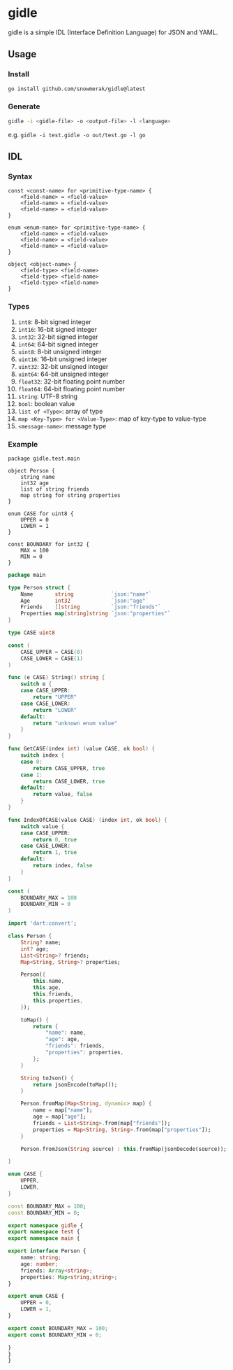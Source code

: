# gidle

gidle is a simple IDL (Interface Definition Language) for JSON and YAML.

## Usage

### Install

```bash
go install github.com/snowmerak/gidle@latest
```

### Generate

```bash
gidle -i <gidle-file> -o <output-file> -l <language>
```

e.g. `gidle -i test.gidle -o out/test.go -l go`

## IDL

### Syntax

```
const <const-name> for <primitive-type-name> {
    <field-name> = <field-value>
    <field-name> = <field-value>
    <field-name> = <field-value>
}

enum <enum-name> for <primitive-type-name> {
    <field-name> = <field-value>
    <field-name> = <field-value>
    <field-name> = <field-value>
}

object <object-name> {
    <field-type> <field-name>
    <field-type> <field-name>
    <field-type> <field-name>
}
```

### Types

1. `int8`: 8-bit signed integer
2. `int16`: 16-bit signed integer
3. `int32`: 32-bit signed integer
4. `int64`: 64-bit signed integer
5. `uint8`: 8-bit unsigned integer
6. `uint16`: 16-bit unsigned integer
7. `uint32`: 32-bit unsigned integer
8. `uint64`: 64-bit unsigned integer
9. `float32`: 32-bit floating point number
10. `float64`: 64-bit floating point number
11. `string`: UTF-8 string
12. `bool`: boolean value
13. `list of <Type>`: array of type
14. `map <Key-Type> for <Value-Type>`: map of key-type to value-type
15. `<message-name>`: message type

### Example

```
package gidle.test.main

object Person {
    string name
    int32 age
    list of string friends
    map string for string properties
}

enum CASE for uint8 {
    UPPER = 0
    LOWER = 1
}

const BOUNDARY for int32 {
    MAX = 100
    MIN = 0
}
```

```go
package main

type Person struct {
	Name       string            `json:"name"`
	Age        int32             `json:"age"`
	Friends    []string          `json:"friends"`
	Properties map[string]string `json:"properties"`
}

type CASE uint8

const (
	CASE_UPPER = CASE(0)
	CASE_LOWER = CASE(1)
)

func (e CASE) String() string {
	switch e {
	case CASE_UPPER:
		return "UPPER"
	case CASE_LOWER:
		return "LOWER"
	default:
		return "unknown enum value"
	}
}

func GetCASE(index int) (value CASE, ok bool) {
	switch index {
	case 0:
		return CASE_UPPER, true
	case 1:
		return CASE_LOWER, true
	default:
		return value, false
	}
}

func IndexOfCASE(value CASE) (index int, ok bool) {
	switch value {
	case CASE_UPPER:
		return 0, true
	case CASE_LOWER:
		return 1, true
	default:
		return index, false
	}
}

const (
	BOUNDARY_MAX = 100
	BOUNDARY_MIN = 0
)
```

```dart
import 'dart:convert';

class Person {
	String? name;
	int? age;
	List<String>? friends;
	Map<String, String>? properties;

	Person({
		this.name,
		this.age,
		this.friends,
		this.properties,
	});

	toMap() {
		return {
			"name": name,
			"age": age,
			"friends": friends,
			"properties": properties,
		};
	}

	String toJson() {
		return jsonEncode(toMap());
	}

	Person.fromMap(Map<String, dynamic> map) {
		name = map["name"];
		age = map["age"];
		friends = List<String>.from(map["friends"]);
		properties = Map<String, String>.from(map["properties"]);
	}

	Person.fromJson(String source) : this.fromMap(jsonDecode(source));

}

enum CASE {
	UPPER,
	LOWER,
}

const BOUNDARY_MAX = 100;
const BOUNDARY_MIN = 0;
```

```typescript
export namespace gidle {
export namespace test {
export namespace main {

export interface Person {
	name: string;
	age: number;
	friends: Array<string>;
	properties: Map<string,string>;
}

export enum CASE {
	UPPER = 0,
	LOWER = 1,
}

export const BOUNDARY_MAX = 100;
export const BOUNDARY_MIN = 0;

}
}
}
```